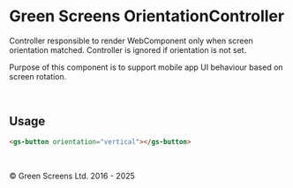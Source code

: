 
# Green Screens OrientationController

Controller responsible to render WebComponent only when screen orientation matched.
Controller is ignored if orientation is not set.

Purpose of this component is to support mobile app UI behaviour based on screen rotation.

<br>

## Usage 

```HTML
<gs-button orientation="vertical"></gs-button>
```

<br>

&copy; Green Screens Ltd. 2016 - 2025
